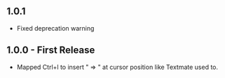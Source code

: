 ## 1.0.1
* Fixed deprecation warning

## 1.0.0 - First Release
* Mapped Ctrl+l to insert " => " at cursor position like Textmate used to.
